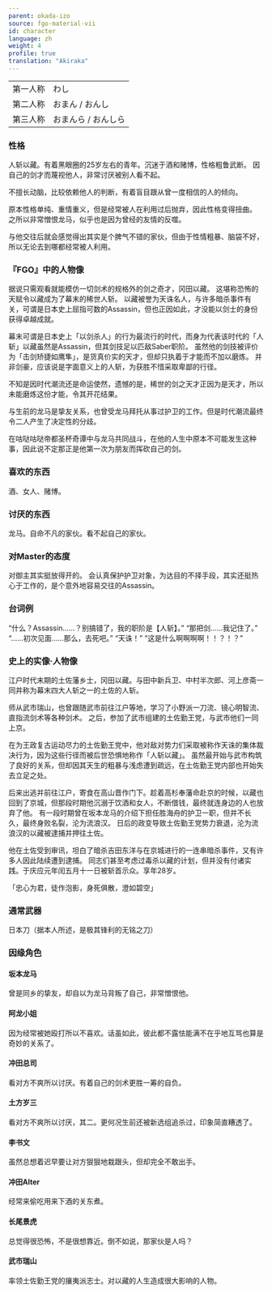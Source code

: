 ```yaml
---
parent: okada-izo
source: fgo-material-vii
id: character
language: zh
weight: 4
profile: true
translation: "Akiraka"
---
```


<table>
  <tr><td>第一人称</td><td>わし</td></tr>
  <tr><td>第二人称</td><td>おまん / おんし</td></tr>
  <tr><td>第三人称</td><td>おまんら / おんしら</td></tr>
</table>

### 性格

人斩以藏。有着黑眼圈的25岁左右的青年。沉迷于酒和赌博，性格粗鲁武断。
因自己的剑才而蔑视他人，非常讨厌被别人看不起。

不擅长动脑，比较依赖他人的判断，有着盲目跟从曾一度相信的人的倾向。

原本性格单纯、重情重义，但是经常被人在利用过后抛弃，因此性格变得扭曲。
之所以非常憎恨龙马，似乎也是因为曾经的友情的反噬。

与他交往后就会感觉得出其实是个脾气不错的家伙，但由于性情粗暴、脑袋不好，所以无论去到哪都经常被人利用。

### 『FGO』中的人物像

据说只需观看就能模仿一切剑术的规格外的剑之奇才，冈田以藏。
这堪称恐怖的天赋令以藏成为了幕末的稀世人斩。
以藏被誉为天诛名人，与许多暗杀事件有关，可谓是日本史上屈指可数的Assassin，但也正因如此，才没能以剑士的身份获得卓越成就。

幕末可谓是日本史上「以剑杀人」的行为最流行的时代，而身为代表该时代的「人斩」以藏虽然是Assassin，但其剑技足以匹敌Saber职阶。
虽然他的剑技被评价为「击剑矫捷如鹰隼」，是货真价实的天才，但却只执着于才能而不加以磨炼。
并非剑豪，应该说是字面意义上的人斩，为获胜不惜采取卑鄙的行径。

不知是因时代潮流还是命运使然，遗憾的是，稀世的剑之天才正因为是天才，所以未能磨炼这份才能，令其开花结果。

与生前的龙马是挚友关系，也曾受龙马拜托从事过护卫的工作。但是时代潮流最终令二人产生了决定性的分歧。

在咕哒咕哒帝都圣杯奇谭中与龙马共同战斗，在他的人生中原本不可能发生这种事，因此说不定那正是他第一次为朋友而挥砍自己的剑。

### 喜欢的东西

酒、女人、赌博。

### 讨厌的东西

龙马。自命不凡的家伙。看不起自己的家伙。

### 对Master的态度

对御主其实挺放得开的。
会认真保护护卫对象，为达目的不择手段，其实还挺热心于工作的，是个意外地容易交往的Assassin。

### 台词例

“什么？Assassin……？别搞错了，我的职阶是【人斩】。”
“那把剑……我记住了。”
“……初次见面……那么，去死吧。”
“天诛！”
“这是什么啊啊啊啊！！？！？”

### 史上的实像·人物像

江户时代末期的土佐藩乡士，冈田以藏。与田中新兵卫、中村半次郎、河上彦斋一同并称为幕末四大人斩之一的土佐的人斩。

师从武市瑞山，也曾跟随武市前往江户等地，学习了小野派一刀流、镜心明智流、直指流剑术等各种剑术。
之后，参加了武市组建的土佐勤王党，与武市他们一同上京。

在为王政复古运动尽力的土佐勤王党中，他对敌对势力们采取被称作天诛的集体裁决行为，因为这些行径而被后世恐惧地称作「人斩以藏」。
虽然最开始与武市构筑了良好的关系，但却因其天生的粗暴与浅虑遭到疏远，在土佐勤王党内部也开始失去立足之处。

后来出逃并前往江户，寄食在高山晋作门下。趁着高杉奉藩命赴京的时候，以藏也回到了京城，但那段时期他沉溺于饮酒和女人，不断借钱，最终就连身边的人也放弃了他。
有一段时期曾在坂本龙马的介绍下担任胜海舟的护卫一职，但并不长久，最终身败名裂，沦为流浪汉。
日后的政变导致土佐勤王党势力衰退，沦为流浪汉的以藏被逮捕并押往土佐。

他在土佐受到审讯，坦白了暗杀吉田东洋与在京城进行的一连串暗杀事件，又有许多人因此陆续遭到逮捕。
同志们甚至考虑过毒杀以藏的计划，但并没有付诸实践。于庆应元年闰五月十一日被斩首示众。享年28岁。

「忠心为君，徒作泡影，身死俱散，澄如碧空」

### 通常武器

日本刀（据本人所述，是极其锋利的无铭之刀）

### 因缘角色

#### 坂本龙马

曾是同乡的挚友，却自以为龙马背叛了自己，非常憎恨他。

#### 阿龙小姐

因为经常被她殴打所以不喜欢。话虽如此，彼此都不露怯能满不在乎地互骂也算是奇妙的关系了。

#### 冲田总司

看对方不爽所以讨厌。有着自己的剑术更胜一筹的自负。

#### 土方岁三

看对方不爽所以讨厌，其二。更何况生前还被新选组追杀过，印象简直糟透了。

#### 李书文

虽然总想着迟早要让对方狠狠地栽跟头，但却完全不敢出手。

#### 冲田Alter

经常来偷吃用来下酒的关东煮。

#### 长尾景虎

总觉得很恐怖，不是很想靠近。倒不如说，那家伙是人吗？

#### 武市瑞山

率领土佐勤王党的攘夷派志士。对以藏的人生造成很大影响的人物。
